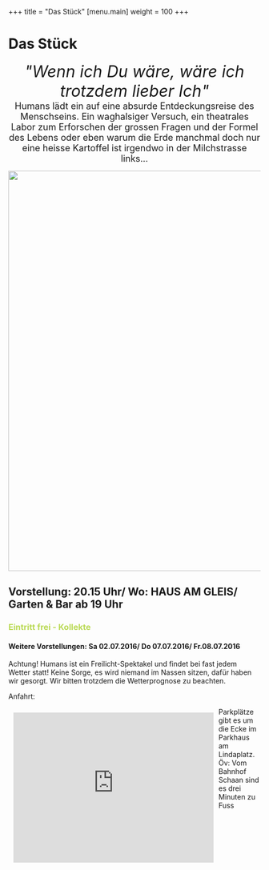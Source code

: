 +++
title = "Das Stück"
[menu.main]
weight = 100
+++

<h1>Das Stück</h1>
<center>
<FONT SIZE="6"><i>"Wenn ich Du wäre, wäre ich trotzdem lieber Ich"</i></font><br>
<FONT SIZE="4">
Humans lädt ein auf eine absurde Entdeckungsreise des Menschseins. Ein waghalsiger Versuch, ein theatrales Labor zum Erforschen der grossen Fragen und der Formel des Lebens oder eben warum die Erde manchmal doch nur eine heisse Kartoffel ist irgendwo in der Milchstrasse links…</Font>

<p>
<img src="/flyerfront2.jpg" width= 800px/></p></center>



<p><h2> Vorstellung: 20.15 Uhr/ Wo: HAUS AM GLEIS/ Garten & Bar ab 19 Uhr </h2> </p>

<p><h3><span style="color:#BADA55">Eintritt frei - Kollekte</span></h3></p>

<h4>Weitere Vorstellungen: 
Sa 02.07.2016/
Do 07.07.2016/
Fr.08.07.2016</h4>

Achtung! Humans ist ein Freilicht-Spektakel und findet bei fast jedem Wetter statt! Keine Sorge, es wird niemand im Nassen sitzen, dafür haben wir gesorgt. Wir bitten trotzdem die Wetterprognose zu beachten. </br>

Anfahrt:</br>
<iframe src="https://www.google.com/maps/embed?pb=!1m18!1m12!1m3!1d2712.537990959611!2d9.504607851035665!3d47.16690232613923!2m3!1f0!2f0!3f0!3m2!1i1024!2i768!4f13.1!3m3!1m2!1s0x479b310735afa0dd%3A0x82170b0d8c1eda1f!2sIn+der+Egerta+3%2C+9494+Schaan%2C+Liechtenstein!5e0!3m2!1sde!2sch!4v1464784552928" width="400" height="300" frameborder="0" style="float: left; margin: 10px;" class="intext" allowfullscreen></iframe>

Parkplätze gibt es um die Ecke im Parkhaus am Lindaplatz. 
Öv: Vom Bahnhof Schaan sind es drei Minuten zu Fuss
